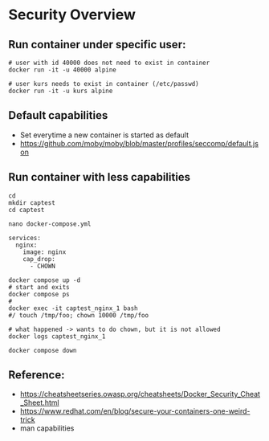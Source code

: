 # Security Overview 

## Run container under specific user: 

```
# user with id 40000 does not need to exist in container 
docker run -it -u 40000 alpine 

# user kurs needs to exist in container (/etc/passwd) 
docker run -it -u kurs alpine 

```

## Default capabilities 

  * Set everytime a new container is started as default 
  * https://github.com/moby/moby/blob/master/profiles/seccomp/default.json


## Run container with less capabilities 

```
cd
mkdir captest
cd captest 
```

```
nano docker-compose.yml 
```

```
services: 
  nginx:
    image: nginx 
    cap_drop:
      - CHOWN
```

```
docker compose up -d
# start and exits 
docker compose ps 
# 
docker exec -it captest_nginx_1 bash 
#/ touch /tmp/foo; chown 10000 /tmp/foo  

# what happened -> wants to do chown, but it is not allowed 
docker logs captest_nginx_1 

```

```
docker compose down 
```


## Reference:

  * https://cheatsheetseries.owasp.org/cheatsheets/Docker_Security_Cheat_Sheet.html
  * https://www.redhat.com/en/blog/secure-your-containers-one-weird-trick
  * man capabilities
